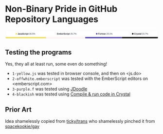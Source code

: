 # Non-Binary Pride in GitHub Repository Languages

![Screenshot, showing JavaScript in yellow, EmberScript in off-white, Fortran in purple/violet, and Crystal in black](screenshot.png)


## Testing the programs

Yes, they all at least run, some even do something!

- `1-yellow.js` was tested in browser console, and then on <js.do>
- `2-offwhite.emberscript` was tested with the EmberScript editors on <emberscript.com>
- `3-purple.f` was tested using [JDoodle](https://www.jdoodle.com/execute-fortran-online)
- `4-blackish` was tested using [Compile & run code in Crystal](https://play.crystal-lang.org/)

## Prior Art

Idea shamelessly copied from [ticky/trans](https://github.com/ticky/trans) who shamelessly pinched it from [spacekookie/gay](https://github.com/spacekookie/gay)
